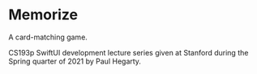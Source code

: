 # Memorize
A card-matching game.

CS193p SwiftUI development lecture series given at Stanford during the Spring quarter of 2021 by Paul Hegarty.

